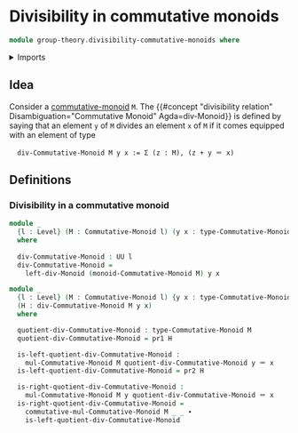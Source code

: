 # Divisibility in commutative monoids

```agda
module group-theory.divisibility-commutative-monoids where
```

<details><summary>Imports</summary>

```agda
open import foundation.dependent-pair-types
open import foundation-core.identity-types
open import foundation.universe-levels

open import group-theory.divisibility-monoids
open import group-theory.commutative-monoids
```

</details>

## Idea

Consider a [commutative-monoid](group-theory.commutative-monoids.md) `M`. The {{#concept "divisibility relation" Disambiguation="Commutative Monoid" Agda=div-Monoid}} is defined by saying that an element `y` of `M` divides an element `x` of `M` if it comes equipped with an element of type

```text
  div-Commutative-Monoid M y x := Σ (z : M), (z + y ＝ x)
```

## Definitions

### Divisibility in a commutative monoid

```agda
module _
  {l : Level} (M : Commutative-Monoid l) (y x : type-Commutative-Monoid M)
  where
  
  div-Commutative-Monoid : UU l
  div-Commutative-Monoid =
    left-div-Monoid (monoid-Commutative-Monoid M) y x

module _
  {l : Level} (M : Commutative-Monoid l) {y x : type-Commutative-Monoid M}
  (H : div-Commutative-Monoid M y x)
  where

  quotient-div-Commutative-Monoid : type-Commutative-Monoid M
  quotient-div-Commutative-Monoid = pr1 H

  is-left-quotient-div-Commutative-Monoid :
    mul-Commutative-Monoid M quotient-div-Commutative-Monoid y ＝ x
  is-left-quotient-div-Commutative-Monoid = pr2 H

  is-right-quotient-div-Commutative-Monoid :
    mul-Commutative-Monoid M y quotient-div-Commutative-Monoid ＝ x
  is-right-quotient-div-Commutative-Monoid =
    commutative-mul-Commutative-Monoid M _ _ ∙
    is-left-quotient-div-Commutative-Monoid
```
